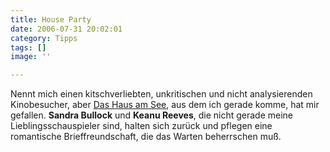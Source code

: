 ```yaml
---
title: House Party
date: 2006-07-31 20:02:01
category: Tipps
tags: []
image: ''

---
```


Nennt mich einen kitschverliebten, unkritischen und nicht analysierenden Kinobesucher, aber [Das Haus am See](http://wwws.warnerbros.de/thelakehouse/), aus dem ich gerade komme, hat mir gefallen. **Sandra Bullock** und **Keanu Reeves**, die nicht gerade meine Lieblingsschauspieler sind, halten sich zurück und pflegen eine romantische Brieffreundschaft, die das Warten beherrschen muß.
